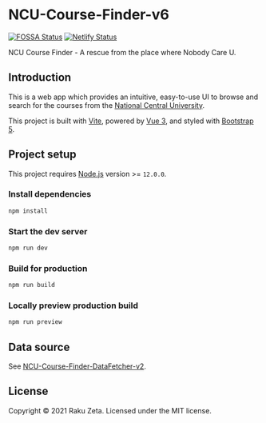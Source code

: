 # NCU-Course-Finder-v6

[![FOSSA Status](https://app.fossa.com/api/projects/git%2Bgithub.com%2Fzetaraku%2FNCU-Course-Finder-v6.svg?type=shield)](https://app.fossa.com/projects/git%2Bgithub.com%2Fzetaraku%2FNCU-Course-Finder-v6?ref=badge_shield)
[![Netlify Status](https://api.netlify.com/api/v1/badges/94c83909-ae86-4224-97d6-ad7be2342d19/deploy-status)](https://app.netlify.com/sites/ncucf-v6-beta/deploys)

NCU Course Finder - A rescue from the place where Nobody Care U.

## Introduction

This is a web app which provides an intuitive, easy-to-use UI to browse and search for the courses from the [National Central University](https://www.ncu.edu.tw/).

This project is built with [Vite](https://vitejs.dev/), powered by [Vue 3](https://v3.vuejs.org/), and styled with [Bootstrap 5](https://getbootstrap.com/).

## Project setup

This project requires [Node.js](https://nodejs.org/) version >= `12.0.0`.

### Install dependencies

```sh
npm install
```

### Start the dev server

```sh
npm run dev
```

### Build for production

```sh
npm run build
```

### Locally preview production build

```sh
npm run preview
```

## Data source

See [NCU-Course-Finder-DataFetcher-v2](https://github.com/zetaraku/NCU-Course-Finder-DataFetcher-v2).

## License

Copyright © 2021 Raku Zeta. Licensed under the MIT license.
